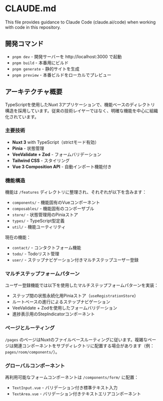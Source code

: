 # CLAUDE.md

This file provides guidance to Claude Code (claude.ai/code) when working with code in this repository.

## 開発コマンド

- `pnpm dev` - 開発サーバーを http://localhost:3000 で起動
- `pnpm build` - 本番用にビルド
- `pnpm generate` - 静的サイトを生成
- `pnpm preview` - 本番ビルドをローカルでプレビュー

## アーキテクチャ概要

TypeScriptを使用したNuxt 3アプリケーションで、機能ベースのディレクトリ構造を採用しています。従来の技術レイヤーではなく、明確な機能を中心に組織化されています。

### 主要技術
- **Nuxt 3** with TypeScript（strictモード有効）
- **Pinia** - 状態管理
- **VeeValidate + Zod** - フォームバリデーション
- **Tailwind CSS** - スタイリング
- **Vue 3 Composition API** - 自動インポート機能付き

### 機能構造
機能は `/features` ディレクトリに整理され、それぞれが以下を含みます：
- `components/` - 機能固有のVueコンポーネント
- `composables/` - 機能固有のコンポーザブル
- `store/` - 状態管理用のPiniaストア
- `types/` - TypeScript型定義
- `util/` - 機能ユーティリティ

現在の機能：
- `contact/` - コンタクトフォーム機能
- `todo/` - Todoリスト管理
- `user/` - ステップナビゲーション付きマルチステップユーザー登録

### マルチステップフォームパターン
ユーザー登録機能では以下を使用したマルチステップフォームパターンを実装：
- ステップ間の状態永続化用Piniaストア（`useRegistrationStore`）
- ルートベースの進行によるステップナビゲーション
- VeeValidate + Zodを使用したフォームバリデーション
- 進捗表示用のStepIndicatorコンポーネント

### ページとルーティング
`/pages` のページはNuxtのファイルベースルーティングに従います。複雑なページは関連コンポーネントをサブディレクトリに配置する場合があります（例：`pages/room/components/`）。

### グローバルコンポーネント
再利用可能なフォームコンポーネントは `/components/form/` に配置：
- `TextInput.vue` - バリデーション付き標準テキスト入力
- `TextArea.vue` - バリデーション付きテキストエリアコンポーネント